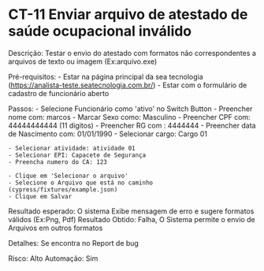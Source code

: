 # CT-11 Enviar arquivo de atestado de saúde ocupacional inválido

Descrição: Testar o envio do atestado com formatos não correspondentes a arquivos de texto ou imagem (Ex:arquivo.exe)

Pré-requisitos:
    - Estar na página principal da sea tecnologia (https://analista-teste.seatecnologia.com.br/)
    - Estar com o formulário de cadastro de funcionário aberto

Passos:
    - Selecione Funcionário como 'ativo' no Switch Button
    - Preencher nome com: marcos
    - Marcar Sexo como: Masculino
    - Preencher CPF com: 44444444444 (11 digitos)
    - Preencher RG com : 4444444 
    - Preencher data de Nascimento com: 01/01/1990
    - Selecionar cargo: Cargo 01

    - Selecionar atividade: atividade 01
    - Selecionar EPI: Capacete de Segurança
    - Preencha numero do CA: 123

    - Clique em 'Selecionar o arquivo'
    - Selecione o Arquivo que está no caminho (cypress/fixtures/example.json)
    - Clique em Salvar

Resultado esperado: O sistema Exibe mensagem de erro e sugere formatos válidos (Ex:Png, Pdf)
Resultado Obtido: Falha, O Sistema permite o envio de Arquivos em outros formatos

Detalhes: Se encontra no Report de bug

Risco: Alto
Automação: Sim